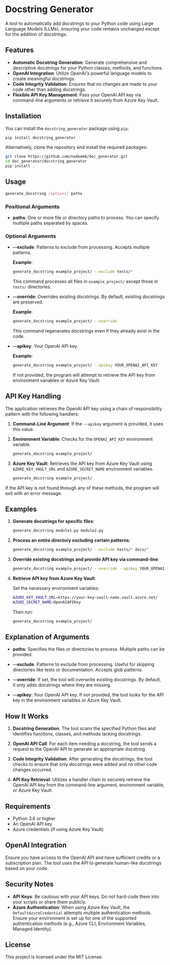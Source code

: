 
# Docstring Generator

A tool to automatically add docstrings to your Python code using Large Language Models (LLMs), ensuring your code remains unchanged except for the addition of docstrings.

## Features

- **Automatic Docstring Generation**: Generate comprehensive and descriptive docstrings for your Python classes, methods, and functions.
- **OpenAI Integration**: Utilize OpenAI's powerful language models to create meaningful docstrings.
- **Code Integrity Validation**: Ensures that no changes are made to your code other than adding docstrings.
- **Flexible API Key Management**: Pass your OpenAI API key via command-line arguments or retrieve it securely from Azure Key Vault.

## Installation

You can install the `docstring_generator` package using `pip`:

```bash
pip install docstring_generator
```

Alternatively, clone the repository and install the required packages:

```bash
git clone https://github.com/nadeem4/doc_generator.git
cd doc_generator/docstring_generator
pip install .
```

## Usage

```bash
generate_docstring [options] paths
```

### Positional Arguments

- **paths**: One or more file or directory paths to process. You can specify multiple paths separated by spaces.

### Optional Arguments

- **--exclude**: Patterns to exclude from processing. Accepts multiple patterns.

  **Example**:

  ```bash
  generate_docstring example_project/ --exclude tests/* 
  ```

  This command processes all files in `example_project/` except those in `tests/` directories.

- **--override**: Overrides existing docstrings. By default, existing docstrings are preserved.

  **Example**:

  ```bash
  generate_docstring example_project/ --override
  ```

  This command regenerates docstrings even if they already exist in the code.

- **--apikey**: Your OpenAI API key.

  **Example**:

  ```bash
  generate_docstring example_project/ --apikey YOUR_OPENAI_API_KEY
  ```

  If not provided, the program will attempt to retrieve the API key from environment variables or Azure Key Vault.

## API Key Handling

The application retrieves the OpenAI API key using a chain of responsibility pattern with the following handlers:

1. **Command-Line Argument**: If the `--apikey` argument is provided, it uses this value.

2. **Environment Variable**: Checks for the `OPENAI_API_KEY` environment variable.

   ```bash
   generate_docstring example_project/
   ```

3. **Azure Key Vault**: Retrieves the API key from Azure Key Vault using `AZURE_KEY_VAULT_URL` and `AZURE_SECRET_NAME` environment variables.

   ```bash
   generate_docstring example_project/
   ```

If the API key is not found through any of these methods, the program will exit with an error message.

## Examples

1. **Generate docstrings for specific files**:

   ```bash
   generate_docstring module1.py module2.py
   ```

2. **Process an entire directory excluding certain patterns**:

   ```bash
   generate_docstring example_project/ --exclude tests/* docs/*
   ```

3. **Override existing docstrings and provide API key via command-line**:

   ```bash
   generate_docstring example_project/ --override --apikey YOUR_OPENAI_API_KEY
   ```

4. **Retrieve API key from Azure Key Vault**:

   Set the necessary environment variables:

   ```bash
   AZURE_KEY_VAULT_URL=https://your-key-vault-name.vault.azure.net/
   AZURE_SECRET_NAME=OpenAIAPIKey
   ```

   Then run:

   ```bash
   generate_docstring example_project/
   ```

## Explanation of Arguments

- **paths**: Specifies the files or directories to process. Multiple paths can be provided.

- **--exclude**: Patterns to exclude from processing. Useful for skipping directories like tests or documentation. Accepts glob patterns.

- **--override**: If set, the tool will overwrite existing docstrings. By default, it only adds docstrings where they are missing.

- **--apikey**: Your OpenAI API key. If not provided, the tool looks for the API key in the environment variables or Azure Key Vault.

## How It Works

1. **Docstring Generation**: The tool scans the specified Python files and identifies functions, classes, and methods lacking docstrings.

2. **OpenAI API Call**: For each item needing a docstring, the tool sends a request to the OpenAI API to generate an appropriate docstring.

3. **Code Integrity Validation**: After generating the docstrings, the tool checks to ensure that only docstrings were added and no other code changes occurred.

4. **API Key Retrieval**: Utilizes a handler chain to securely retrieve the OpenAI API key from the command-line argument, environment variable, or Azure Key Vault.

## Requirements

- Python 3.6 or higher
- An OpenAI API key
- Azure credentials (if using Azure Key Vault)

## OpenAI Integration

Ensure you have access to the OpenAI API and have sufficient credits or a subscription plan. The tool uses the API to generate human-like docstrings based on your code.


## Security Notes

- **API Keys**: Be cautious with your API keys. Do not hard-code them into your scripts or share them publicly.
- **Azure Authentication**: When using Azure Key Vault, the `DefaultAzureCredential` attempts multiple authentication methods. Ensure your environment is set up for one of the supported authentication methods (e.g., Azure CLI, Environment Variables, Managed Identity).

## License

This project is licensed under the MIT License.
